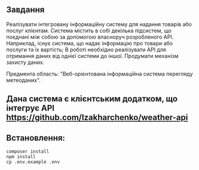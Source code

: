 ## Завдання

Реалізувати інтегровану інформаційну систему для надання товарів або послуг клієнтам. Система містить в собі декілька підсистем, що поєднані між собою за допомогою власноруч розробленого АРІ. Наприклад, існує система, що надає інформацію про товари або послуги та їх вартість; 
В роботі необхідно реалізувати АРІ для отримання даних від однієї системи до іншої. Продумати механізм захисту даних.

Предмента область: "Веб-орієнтована інформаційна система перегляду метеоданих".

## Дана система є клієнтським додатком, що інтегрує API https://github.com/Izakharchenko/weather-api

## Встановлення: 
    composer install
    npm install
    cp .env.example .env
    
